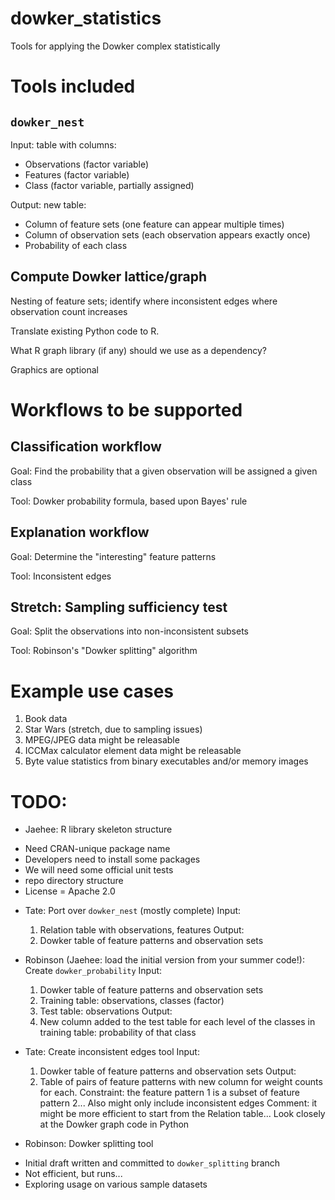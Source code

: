 # dowker_statistics
Tools for applying the Dowker complex statistically

# Tools included

## `dowker_nest`

Input: table with columns:
* Observations (factor variable)
* Features (factor variable)
* Class (factor variable, partially assigned)

Output: new table:
* Column of feature sets (one feature can appear multiple times)
* Column of observation sets (each observation appears exactly once)
* Probability of each class

## Compute Dowker lattice/graph

Nesting of feature sets; identify where inconsistent edges where observation count increases

Translate existing Python code to R.

What R graph library (if any) should we use as a dependency?

Graphics are optional

# Workflows to be supported

## Classification workflow

Goal: Find the probability that a given observation will be assigned a given class

Tool: Dowker probability formula, based upon Bayes' rule

## Explanation workflow

Goal: Determine the "interesting" feature patterns

Tool: Inconsistent edges

## Stretch: Sampling sufficiency test

Goal: Split the observations into non-inconsistent subsets

Tool: Robinson's "Dowker splitting" algorithm

# Example use cases

1. Book data 
2. Star Wars (stretch, due to sampling issues)
3. MPEG/JPEG data might be releasable
4. ICCMax calculator element data might be releasable
5. Byte value statistics from binary executables and/or memory images

# TODO:

* Jaehee: R library skeleton structure
 - Need CRAN-unique package name
 - Developers need to install some packages
 - We will need some official unit tests
 - repo directory structure
 - License = Apache 2.0

* Tate: Port over `dowker_nest` (mostly complete)
 Input:
  1. Relation table with observations, features
 Output:
  1. Dowker table of feature patterns and observation sets

* Robinson (Jaehee: load the initial version from your summer code!): Create `dowker_probability`
 Input:
  1. Dowker table of feature patterns and observation sets
  2. Training table: observations, classes (factor)
  3. Test table: observations
 Output:
  1. New column added to the test table for each level of the classes in training table: probability of that class

* Tate: Create inconsistent edges tool
 Input:
  1. Dowker table of feature patterns and observation sets
 Output:
  1. Table of pairs of feature patterns with new column for weight counts for each.  Constraint: the feature pattern 1 is a subset of feature pattern 2... Also might only include inconsistent edges
 Comment: it might be more efficient to start from the Relation table... Look closely at the Dowker graph code in Python

* Robinson: Dowker splitting tool
 - Initial draft written and committed to `dowker_splitting` branch
 - Not efficient, but runs...
 - Exploring usage on various sample datasets
